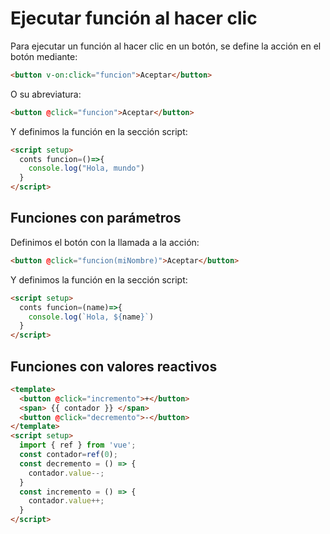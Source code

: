 # Ejecutar función al hacer clic

Para ejecutar un función al hacer clic en un botón, se define la acción en el botón mediante:

``` html
<button v-on:click="funcion">Aceptar</button>
```
O su abreviatura:

``` html
<button @click="funcion">Aceptar</button>
```

Y definimos la función en la sección script:

``` html
<script setup>
  conts funcion=()=>{
    console.log("Hola, mundo")
  }
</script>
```

## Funciones con parámetros

Definimos el botón con la llamada a la acción:

``` html
<button @click="funcion(miNombre)">Aceptar</button>
```

Y definimos la función en la sección script:

``` html
<script setup>
  conts funcion=(name)=>{
    console.log(`Hola, ${name}`)
  }
</script>
```


## Funciones con valores reactivos

``` html
<template>
  <button @click="incremento">+</button>
  <span> {{ contador }} </span>
  <button @click="decremento">-</button>
</template>
<script setup>
  import { ref } from 'vue';
  const contador=ref(0);
  const decremento = () => {
    contador.value--;
  }
  const incremento = () => {
    contador.value++;
  }
</script>
```
